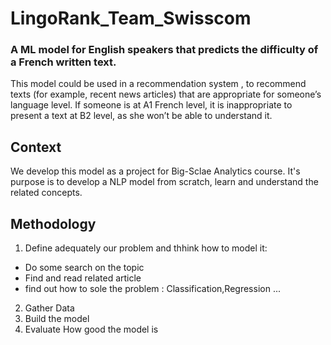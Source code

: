 # LingoRank_Team_Swisscom
### A ML model for English speakers that predicts the difficulty of a French written text. 
This model could be used in a recommendation system , to recommend texts (for example, recent news articles)
that are appropriate for someone’s language level. If someone is at A1 French level, it is
inappropriate to present a text at B2 level, as she won’t be able to understand it.

## Context 
We develop this model as a project for Big-Sclae Analytics course.
It's purpose is to develop a NLP model from scratch, learn and understand the related concepts.


## Methodology
1. Define adequately our problem and thhink how to model it:
* Do some search on the topic 
* Find and read related article 
* find out how to sole the problem : Classification,Regression ...
2. Gather Data
3. Build the model
4. Evaluate How good the model is 

